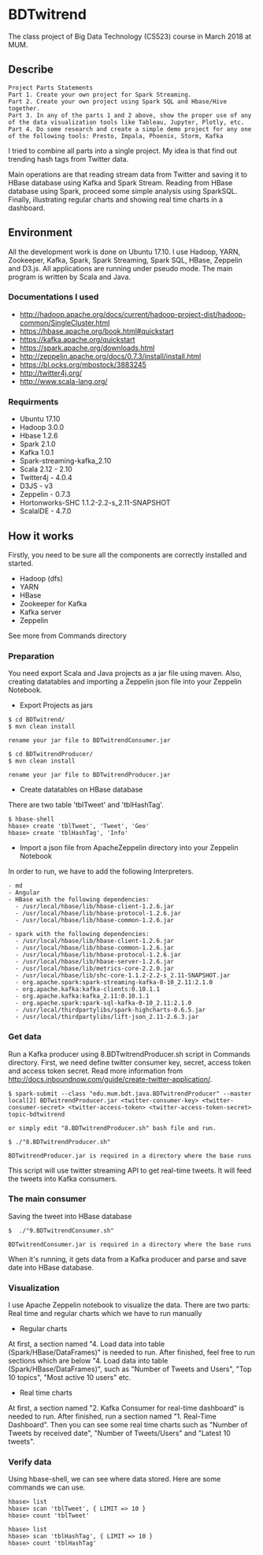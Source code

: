 # BDTwitrend
The class project of Big Data Technology (CS523) course in March 2018 at MUM.

## Describe

```
Project Parts Statements
Part 1. Create your own project for Spark Streaming.
Part 2. Create your own project using Spark SQL and Hbase/Hive together.
Part 3. In any of the parts 1 and 2 above, show the proper use of any of the data visualization tools like Tableau, Jupyter, Plotly, etc.
Part 4. Do some research and create a simple demo project for any one of the following tools: Presto, Impala, Phoenix, Storm, Kafka
```

I tried to combine all parts into a single project. My idea is that find out trending hash tags from Twitter data.

Main operations are that reading stream data from Twitter and saving it to HBase database using Kafka and Spark Stream.  Reading from HBase database using Spark, proceed some simple analysis using SparkSQL. Finally, illustrating regular charts and showing real time charts in a dashboard.

## Environment

All the development work is done on Ubuntu 17.10. I use Hadoop, YARN, Zookeeper, Kafka, Spark, Spark Streaming, Spark SQL, HBase, Zeppelin and D3.js. All applications are running under pseudo mode. The main program is written by Scala and Java.

### Documentations I used
- http://hadoop.apache.org/docs/current/hadoop-project-dist/hadoop-common/SingleCluster.html
- https://hbase.apache.org/book.html#quickstart
- https://kafka.apache.org/quickstart
- https://spark.apache.org/downloads.html
- http://zeppelin.apache.org/docs/0.7.3/install/install.html
- https://bl.ocks.org/mbostock/3883245
- http://twitter4j.org/
- http://www.scala-lang.org/

### Requirments
- Ubuntu 17.10
- Hadoop 3.0.0
- Hbase 1.2.6
- Spark 2.1.0
- Kafka 1.0.1
- Spark-streaming-kafka_2.10
- Scala 2.12 - 2.10
- Twitter4j - 4.0.4
- D3JS - v3
- Zeppelin - 0.7.3
- Hortonworks-SHC 1.1.2-2.2-s_2.11-SNAPSHOT
- ScalaIDE - 4.7.0

## How it works
Firstly, you need to be sure all the components are correctly installed and started.

- Hadoop (dfs)
- YARN
- HBase
- Zookeeper for Kafka
- Kafka server
- Zeppelin

See more from Commands directory

### Preparation
You need export Scala and Java projects as a jar file using maven. Also, creating datatables and importing a Zeppelin json file into your Zeppelin Notebook.

- Export Projects as jars
```
$ cd BDTwitrend/
$ mvn clean install

rename your jar file to BDTwitrendConsumer.jar
```

```
$ cd BDTwitrendProducer/
$ mvn clean install

rename your jar file to BDTwitrendProducer.jar
```

- Create datatables on HBase database

There are two table 'tblTweet' and 'tblHashTag'.

```
$ hbase-shell
hbase> create 'tblTweet', 'Tweet', 'Geo'
hbase> create 'tblHashTag', 'Info'

```


- Import a json file from ApacheZeppelin directory into your Zeppelin Notebook

In order to run, we have to add the following Interpreters.

```
- md
- Angular
- HBase with the following dependencies:
  - /usr/local/hbase/lib/hbase-client-1.2.6.jar 	
  - /usr/local/hbase/lib/hbase-protocol-1.2.6.jar 	
  - /usr/local/hbase/lib/hbase-common-1.2.6.jar

- spark with the following dependencies:
  - /usr/local/hbase/lib/hbase-client-1.2.6.jar 	
  - /usr/local/hbase/lib/hbase-common-1.2.6.jar 	
  - /usr/local/hbase/lib/hbase-protocol-1.2.6.jar 	
  - /usr/local/hbase/lib/hbase-server-1.2.6.jar 	
  - /usr/local/hbase/lib/metrics-core-2.2.0.jar 	
  - /usr/local/hbase/lib/shc-core-1.1.2-2.2-s_2.11-SNAPSHOT.jar 	
  - org.apache.spark:spark-streaming-kafka-0-10_2.11:2.1.0 	
  - org.apache.kafka:kafka-clients:0.10.1.1 	
  - org.apache.kafka:kafka_2.11:0.10.1.1 	
  - org.apache.spark:spark-sql-kafka-0-10_2.11:2.1.0 	
  - /usr/local/thirdpartylibs/spark-highcharts-0.6.5.jar 	
  - /usr/local/thirdpartylibs/lift-json_2.11-2.6.3.jar
```

### Get data

Run a Kafka producer using 8.BDTwitrendProducer.sh script in Commands directory. First, we need define twitter consumer key, secret, access token and access token secret. Read more information from http://docs.inboundnow.com/guide/create-twitter-application/.

```
$ spark-submit --class "edu.mum.bdt.java.BDTwitrendProducer" --master local[2] BDTwitrendProducer.jar <twitter-consumer-key> <twitter-consumer-secret> <twitter-access-token> <twitter-access-token-secret>  topic-bdtwitrend

or simply edit "8.BDTwitrendProducer.sh" bash file and run.

$ ./"8.BDTwitrendProducer.sh"

BDTwitrendProducer.jar is required in a directory where the base runs
```
This script will use twitter streaming API to get real-time tweets. It will feed the tweets into Kafka consumers.


### The main consumer

Saving the tweet into HBase database

```
$  ./"9.BDTwitrendConsumer.sh"

BDTwitrendConsumer.jar is required in a directory where the base runs

```
When it's running, it gets data from a Kafka producer and parse and save date into HBase database.


### Visualization

I use Apache Zeppelin notebook to visualize the data. There are two parts: Real time and regular charts which we have to run manually

- Regular charts

At first, a section named "4. Load data into table (Spark/HBase/DataFrames)" is needed to run. After finished, feel free to run sections which are below "4. Load data into table (Spark/HBase/DataFrames)", such as "Number of Tweets and Users", "Top 10 topics", "Most active 10 users" etc.

- Real time charts

At first, a section named "2. Kafka Consumer for real-time dashboard" is needed to run. After finished, run a section named "1. Real-Time Dashboard". Then you can see some real time charts such as "Number of Tweets by received date", "Number of Tweets/Users" and "Latest 10 tweets".


### Verify data
Using hbase-shell, we can see where data stored. Here are some commands we can use.

```
hbase> list
hbase> scan 'tblTweet', { LIMIT => 10 }
hbase> count 'tblTweet'

```

```
hbase> list
hbase> scan 'tblHashTag', { LIMIT => 10 }
hbase> count 'tblHashTag'

```
